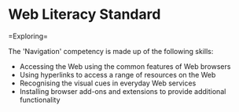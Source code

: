 Web Literacy Standard
=====================

=Exploring=

The 'Navigation' competency is made up of the following skills:

* Accessing the Web using the common features of Web browsers
* Using hyperlinks to access a range of resources on the Web
* Recognising the visual cues in everyday Web services
* Installing browser add-ons and extensions to provide additional functionality 